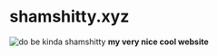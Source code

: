 # shamshitty.xyz
![do be kinda shamshitty](https://shamshitty.xyz/assets/urlembed.png)
**my very nice cool website**